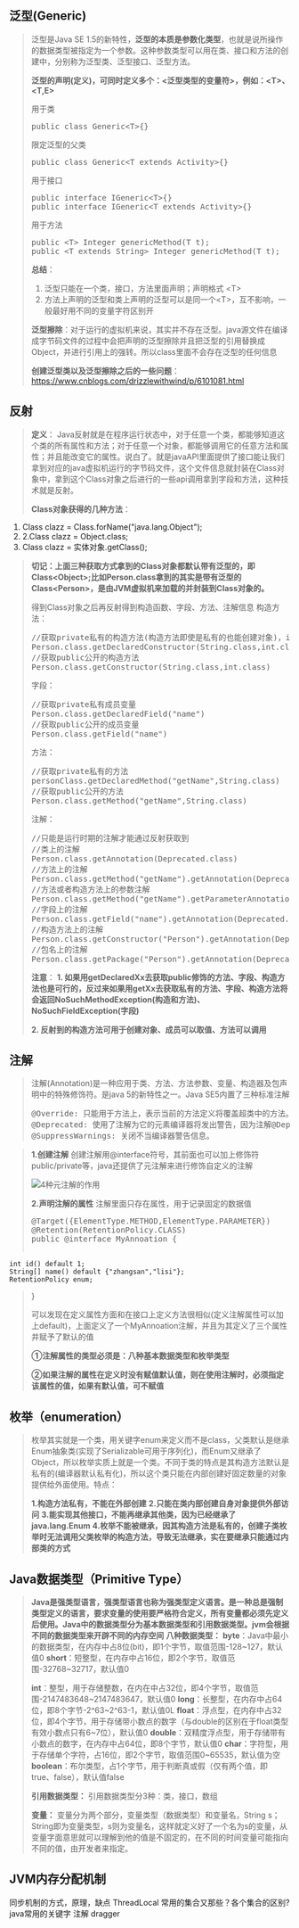 ## 泛型(Generic) ##
>泛型是Java SE 1.5的新特性，**泛型的本质是参数化类型**，也就是说所操作的数据类型被指定为一个参数。这种参数类型可以用在类、接口和方法的创建中，分别称为泛型类、泛型接口、泛型方法。
>
>**泛型的声明(定义)，可同时定义多个：<泛型类型的变量符>，例如：&lt;T&gt;、&lt;T,E&gt;**
>
>用于类
><pre>public class Generic&lt;T&gt;{}</pre>限定泛型的父类
><pre>public class Generic&lt;T extends Activity&gt;{}</pre>用于接口
><pre>public interface IGeneric&lt;T&gt;{}
>public interface IGeneric&lt;T extends Activity&gt;{}</pre>用于方法
><pre>public &lt;T&gt; Integer genericMethod(T t);
>public &lt;T extends String&gt; Integer genericMethod(T t);</pre>    
>**总结**：
>1. 泛型只能在一个类，接口，方法里面声明；声明格式 &lt;T&gt;
>2. 方法上声明的泛型和类上声明的泛型可以是同一个&lt;T&gt;，互不影响，一般最好用不同的变量字符区别开
>
>**泛型擦除**：对于运行的虚拟机来说，其实并不存在泛型。java源文件在编译成字节码文件的过程中会把声明的泛型擦除并且把泛型的引用替换成Object，并进行引用上的强转。所以class里面不会存在泛型的任何信息
>
>**创建泛型类以及泛型擦除之后的一些问题**：https://www.cnblogs.com/drizzlewithwind/p/6101081.html


## 反射 ##
>**定义**：
>Java反射就是在程序运行状态中，对于任意一个类，都能够知道这个类的所有属性和方法；对于任意一个对象，都能够调用它的任意方法和属性；并且能改变它的属性。说白了。就是javaAPI里面提供了接口能让我们拿到对应的java虚拟机运行的字节码文件，这个文件信息就封装在Class对象中，拿到这个Class对象之后进行的一些api调用拿到字段和方法，这种技术就是反射。
>
>**Class对象获得的几种方法**：
>
1. Class clazz = Class.forName("java.lang.Object");
2. 2.Class clazz = Object.class;
3. Class clazz = 实体对象.getClass();

>**切记：上面三种获取方式拿到的Class对象都默认带有泛型的，即Class&lt;Object&gt;;比如Person.class拿到的其实是带有泛型的Class&lt;Person&gt;，是由JVM虚拟机来加载的并封装到Class<T>对象的。**
>
>得到Class对象之后再反射得到构造函数、字段、方法、注解信息
>构造方法：
><pre>
>//获取private私有的构造方法(构造方法即使是私有的也能创建对象)，int.class是一个引用，JVM运行时，int类型Class对象已经建立，通过int.class来引用
>Person.class.getDeclaredConstructor(String.class,int.class)
>//获取public公开的构造方法
>Person.class.getConstructor(String.class,int.class)
></pre>
>字段：
><pre>
>//获取private私有成员变量
>Person.class.getDeclaredField("name")
>//获取public公开的成员变量
>Person.class.getField("name")
></pre>
>方法：
><pre>
>//获取private私有的方法
>personClass.getDeclaredMethod("getName",String.class)
>//获取public公开的方法
>Person.class.getMethod("getName",String.class)
></pre>
>注解：
><pre>
>//只能是运行时期的注解才能通过反射获取到
>//类上的注解
>Person.class.getAnnotation(Deprecated.class)
>//方法上的注解
>Person.class.getMethod("getName").getAnnotation(Deprecated.class)
>//方法或者构造方法上的参数注解
>Person.class.getMethod("getName").getParameterAnnotations()[0][0]
>//字段上的注解
>Person.class.getField("name").getAnnotation(Deprecated.class)
>//构造方法上的注解
>Person.class.getConstructor("Person").getAnnotation(Deprecated.class)
>//包名上的注解
>Person.class.getPackage("Person").getAnnotation(Deprecated.class)
></pre>
>
>**注意**：
>**1. 如果用getDeclaredXx去获取public修饰的方法、字段、构造方法也是可行的，反过来如果用getXx去获取私有的方法、字段、构造方法将会返回NoSuchMethodException(构造和方法)、NoSuchFieldException(字段)**
>
>**2. 反射到的构造方法可用于创建对象、成员可以取值、方法可以调用**



## 注解 ##
>注解(Annotation)是一种应用于类、方法、方法参数、变量、构造器及包声明中的特殊修饰符。是java 5的新特性之一。Java SE5内置了三种标准注解
><pre>
>@Override: 只能用于方法上，表示当前的方法定义将覆盖超类中的方法。
>@Deprecated: 使用了注解为它的元素编译器将发出警告，因为注解@Deprecated是不赞成使用的代码，被弃用的代码。
>@SuppressWarnings: 关闭不当编译器警告信息。
></pre>

>**1.创建注解**
>创建注解用@interface符号，其前面也可以加上修饰符public/private等，java还提供了元注解来进行修饰自定义的注解
>
>![4种元注解的作用](https://i.imgur.com/SR6NXli.png)
>
>**2.声明注解的属性**
>注解里面只存在属性，用于记录固定的数据值
><pre>
>@Target({ElementType.METHOD,ElementType.PARAMETER})
>@Retention(RetentionPolicy.CLASS)
>public @interface MyAnnoation {
    int id() default 1;
    String[] name() default {"zhangsan","lisi"};
    RetentionPolicy enum;
>}
></pre>
>
>可以发现在定义属性方面和在接口上定义方法很相似(定义注解属性可以加上default)，上面定义了一个MyAnnoation注解，并且为其定义了三个属性并赋予了默认的值
>
>**①注解属性的类型必须是：八种基本数据类型和枚举类型**
>
>**②如果注解的属性在定义时没有赋值默认值，则在使用注解时，必须指定该属性的值，如果有默认值，可不赋值**


## 枚举（enumeration） ##
>枚举其实就是一个类，用关键字enum来定义而不是class，父类默认是继承Enum抽象类(实现了Serializable可用于序列化)，而Enum又继承了Object，所以枚举实质上就是一个类。不同于类的特点是其构造方法默认是私有的(编译器默认私有化)，所以这个类只能在内部创建好固定数量的对象提供给外面使用。特点：
>
>**1.构造方法私有，不能在外部创建**
>**2.只能在类内部创建自身对象提供外部访问**
>**3.能实现其他接口，不能再继承其他类，因为已经继承了java.lang.Enum**
>**4.枚举不能被继承，因其构造方法是私有的，创建子类枚举时无法调用父类枚举的构造方法，导致无法继承，实在要继承只能通过内部类的方式**

## Java数据类型（Primitive Type） ##

>**Java是强类型语言，强类型语言也称为强类型定义语言。是一种总是强制类型定义的语言，要求变量的使用要严格符合定义，所有变量都必须先定义后使用。Java中的数据类型分为基本数据类型和引用数据类型。jvm会根据不同的数据类型来开辟不同的内存空间**
>**八种数据类型：**
>**byte**：Java中最小的数据类型，在内存中占8位(bit)，即1个字节，取值范围-128~127，默认值0
>**short**：短整型，在内存中占16位，即2个字节，取值范围-32768~32717，默认值0
>
>**int**：整型，用于存储整数，在内在中占32位，即4个字节，取值范围-2147483648~2147483647，默认值0
>**long**：长整型，在内存中占64位，即8个字节-2^63~2^63-1，默认值0L
>**float**：浮点型，在内存中占32位，即4个字节，用于存储带小数点的数字（与double的区别在于float类型有效小数点只有6~7位），默认值0
>**double**：双精度浮点型，用于存储带有小数点的数字，在内存中占64位，即8个字节，默认值0
>**char**：字符型，用于存储单个字符，占16位，即2个字节，取值范围0~65535，默认值为空
>**boolean**：布尔类型，占1个字节，用于判断真或假（仅有两个值，即true、false），默认值false
>
>**引用数据类型：**
>引用数据类型分3种：类，接口，数组
>
>**变量：**
>变量分为两个部分，变量类型（数据类型）和变量名，String s；String即为变量类型，s则为变量名，这样就定义好了一个名为s的变量，从变量字面意思就可以理解到他的值是不固定的，在不同的时间变量可能指向不同的值，由开发者来指定。

## JVM内存分配机制 ##

同步机制的方式，原理，缺点
ThreadLocal
常用的集合又那些？各个集合的区别?
java常用的关键字
注解
dragger

